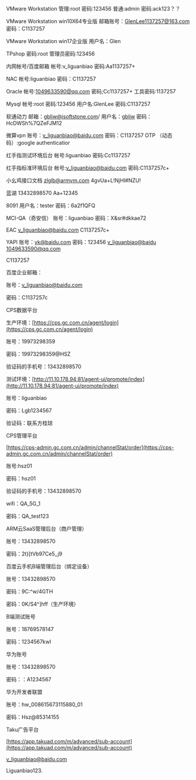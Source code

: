 VMware Workstation
管理:root
密码:123456
普通:admin
密码:ack123？？

VMware Workstation win10X64专业版
邮箱账号：[GlenLee1137257@163.com](http://GlenLee1137257@163.com)
密码：C1137257

VMware Workstation win17企业版
用户名：Glen

TPshop
密码:root
管理员密码:123456

内网帐号/百度邮箱
帐号:v_liguanbiao
密码:Aa1137257+

NAC
帐号:liguanbiao
密码：C1137257

Oracle
帐号:1049633590@qq.com
密码;Cc1137257+
工具密码:1137257

Mysql
帐号:root
密码:123456
用户名:GlenLee
密码:C1137257

软通动力
邮箱：[gbliw@isoftstone.com](http://gbliw@isoftstone.com)/
用户名：[gbliw](http://gbliw@isoftstone.com)
密码：HcDWSh%7QZeFJM12

微算vpn
账号：[v_liguanbiao@baidu.com](http://v_liguanbiao@baidu.com)
密码：C1137257
OTP （动态码）:google authenticatior

红手指测试环境后台
帐号:liguanbiao
密码:Cc1137257

红手指标准环境后台
帐号:v_liguanbiao@baidu.com
密码:C1137257c+

小幺鸡接口文档
zlglb@armvm.com
4gvUa+L!NjHl#NZU!

蓝湖
13432898570
Aa+12345

8091
用户名：tester
密码：6a2f1QFQ


MCI-QA（奇安信）
账号：liguanbiao
密码：X&sr#dkkae72

EAC
v_liguanbiao@baidu.com
C1137257c+

YAPI
账号：yk@baidu.com
密码：123456
[v_liguanbiao@baidu](http://v_liguanbiao@baidu)
[1049633590@qq.com](http://1049633590@qq.com)

C1137257

百度企业邮箱：

账号：[v_liguanbiao@baidu.com](http://v_liguanbiao@baidu.com)

密码：C1137257c

CPS数据平台

生产环境：[https://cps.gc.com.cn/agent/login](https://cps.gc.com.cn/agent/login)

账号：19973298359

密码：19973298359@HSZ

验证码的手机号：13432898570

测试环境：[http://11.10.178.94:81/agent-ui/promote/index](http://11.10.178.94:81/agent-ui/promote/index)

账号：liguanbiao

密码：Lgb1234567

验证码：联系方桂琼

CPS管理平台

[https://cps-admin.gc.com.cn/admin/channelStat/order](https://cps-admin.gc.com.cn/admin/channelStat/order)

账号:hsz01

密码：hsz01

验证码的手机号：13432898570

wifi：QA_5G_1

密码：QA_test123

ARM云SaaS管理后台（商户管理）

账号：13432898570

密码：2t}[tVb97Ce5_j9

百度云手机B端管理后台（绑定设备）

账号：13432898570

密码：9C:^w/4GTH

密码：0K/S4^]hff（生产环境）

B端测试账号

账号：18769578147

密码：1234567kwl

华为账号

账号：13432898570

密码：：A1234567

华为开发者联盟

账号：hw_008615673115880_01

密码：Hsz@85314155

Taku广告平台

[https://app.takuad.com/m/advanced/sub-account](https://app.takuad.com/m/advanced/sub-account)

v_liguanbiao@baidu.com

Liguanbiao123.